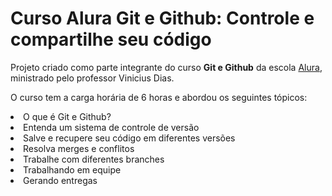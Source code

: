 <h1>Curso Alura Git e Github: Controle e compartilhe seu código</h1>
<p>Projeto criado como parte integrante do curso <b>Git e Github</b> da escola <a href="https://www.alura.com.br/">Alura</a>, ministrado pelo professor Vinicius Dias.</p>
<p>O curso tem a carga horária de 6 horas e abordou os seguintes tópicos:</p>

<li>O que é Git e Github?</li>
<li>Entenda um sistema de controle de versão</li>
<li>Salve e recupere seu código em diferentes versões</li>
<li>Resolva merges e conflitos</li>
<li>Trabalhe com diferentes branches</li>
<li>Trabalhando em equipe</li>
<li>Gerando entregas</li>

